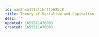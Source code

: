 ```yaml
---
id: wan2hxa1t1sliknttp635c8
title: Theory of Socialism and Capitalism
desc: ''
updated: 1655511476003
created: 1655511476003
---
```



